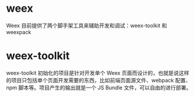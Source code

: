 


# weex

Weex 目前提供了两个脚手架工具来辅助开发和调试：weex-toolkit 和 weexpack



# weex-toolkit

weex-toolkit 初始化的项目是针对开发单个 Weex 页面而设计的，也就是说这样的项目只包括单个页面开发需要的东西，比如前端页面源文件、webpack 配置、npm 脚本等。项目产生的输出就是一个 JS Bundle 文件，可以自由的进行部署。